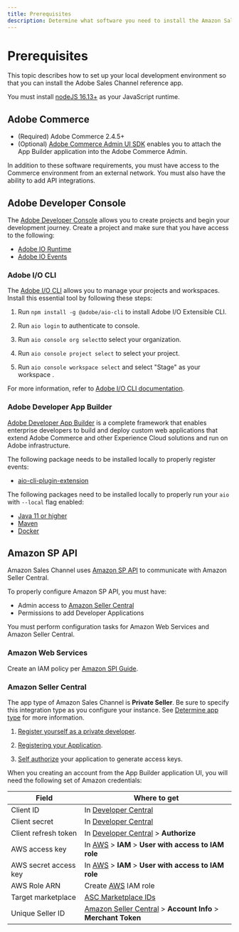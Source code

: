 ```yaml
---
title: Prerequisites
description: Determine what software you need to install the Amazon Sales Channel app and how to configure your Amazon Seller Central account.
---
```


# Prerequisites

This topic describes how to set up your local development environment so that you can install the Adobe Sales Channel reference app.

You must install [nodeJS 16.13+](https://nodejs.org/en/download) as your JavaScript runtime.

## Adobe Commerce

*  (Required) Adobe Commerce 2.4.5+
*  (Optional) [Adobe Commerce Admin UI SDK](https://developer-stage.adobe.com/commerce/extensibility/admin-ui-sdk/) enables you to attach the App Builder application into the Adobe Commerce Admin.

In addition to these software requirements, you must have access to the Commerce environment from an external network. You must also have the ability to add API integrations.

## Adobe Developer Console

The [Adobe Developer Console](https://developer.adobe.com/developer-console/docs/guides/getting-started/) allows you to create projects and begin your development journey. Create a project and make sure that you have access to the following:

*  [Adobe IO Runtime](https://developer.adobe.com/runtime/docs/)
*  [Adobe IO Events](https://developer.adobe.com/runtime/docs/)

### Adobe I/O CLI

The [Adobe I/O CLI](https://developer.adobe.com/runtime/docs/guides/tools/cli_install) allows you to manage your projects and workspaces. Install this essential tool by following these steps:

1. Run `npm install -g @adobe/aio-cli` to install Adobe I/O Extensible CLI.

1. Run `aio login` to authenticate to console.

1. Run `aio console org select`to select your organization.

1. Run `aio console project select` to select your project.

1. Run `aio console workspace select` and select "Stage" as your workspace .

For more information, refer to [Adobe I/O CLI documentation](https://github.com/adobe/aio-cli/blob/master/README.md).

### Adobe Developer App Builder

[Adobe Developer App Builder](https://developer.adobe.com/app-builder/docs/overview/) is a complete framework that enables enterprise developers to build and deploy custom web applications that extend Adobe Commerce and other Experience Cloud solutions and run on Adobe infrastructure.

The following package needs to be installed locally to properly register events:

*  [aio-cli-plugin-extension](https://github.com/adobe/aio-cli-plugin-extension)

The following packages need to be installed locally to properly run your `aio` with `--local` flag enabled:

*  [Java 11 or higher](https://www.oracle.com/es/java/technologies/javase/jdk11-archive-downloads.html)
*  [Maven](https://maven.apache.org/)
*  [Docker](https://docs.docker.com/desktop/)

## Amazon SP API

Amazon Sales Channel uses [Amazon SP API](https://github.com/amz-tools/amazon-sp-api) to communicate with Amazon Seller Central.

To properly configure Amazon SP API, you must have:

*  Admin access to [Amazon Seller Central](https://sellercentral.amazon.com/)
*  Permissions to add Developer Applications

You must perform configuration tasks for Amazon Web Services and Amazon Seller Central.

### Amazon Web Services

Create an IAM policy per [Amazon SPI Guide](https://developer-docs.amazon.com/sp-api/docs/creating-and-configuring-iam-policies-and-entities).

### Amazon Seller Central

The app type of Amazon Sales Channel is **Private Seller**. Be sure to specify this integration type as you configure your instance. See [Determine app type](https://developer-docs.amazon.com/sp-api/docs/determine-app-type) for more information.

1. [Register yourself as a private developer](https://developer-docs.amazon.com/sp-api/docs/registering-as-a-developer#to-register-as-a-private-developer-for-private-seller-applications).

1. [Registering your Application](https://developer-docs.amazon.com/sp-api/docs/registering-your-application).

1. [Self authorize](https://developer-docs.amazon.com/sp-api/docs/self-authorization) your application to generate access keys.

When you creating an account from the App Builder application UI, you will need the following set of Amazon credentials:

| Field | Where to get |
| --- | --- |
| Client ID             | In [Developer Central](https://sellercentral.amazon.com/marketplacedeveloper/applications) |
| Client secret         | In [Developer Central](https://sellercentral.amazon.com/marketplacedeveloper/applications) |
| Client refresh token  | In [Developer Central](https://sellercentral.amazon.com/marketplacedeveloper/applications) > **Authorize** |
| AWS access key        | In [AWS](https://aws.amazon.com/) > **IAM** > **User with access to IAM role**  |
| AWS secret access key | In [AWS](https://aws.amazon.com/) > **IAM** > **User with access to IAM role** |
| AWS Role ARN          | Create [AWS](https://aws.amazon.com/) IAM role |
| Target marketplace    | [ASC Marketplace IDs](https://developer-docs.amazon.com/sp-api/docs/marketplace-ids) |
| Unique Seller ID      | [Amazon Seller Central](https://sellercentral.amazon.com) > **Account Info** > **Merchant Token** |
